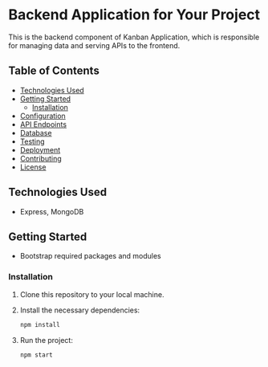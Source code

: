 # Backend Application for Your Project

This is the backend component of Kanban Application, which is responsible for managing data and serving APIs to the frontend.

## Table of Contents

- [Technologies Used](#technologies-used)
- [Getting Started](#getting-started)
  - [Installation](#installation)
- [Configuration](#configuration)
- [API Endpoints](#api-endpoints)
- [Database](#database)
- [Testing](#testing)
- [Deployment](#deployment)
- [Contributing](#contributing)
- [License](#license)

## Technologies Used

- Express, MongoDB

## Getting Started

- Bootstrap required packages and modules

### Installation

1. Clone this repository to your local machine.
2. Install the necessary dependencies:

   ```bash
   npm install
   
3. Run the project:

   ```bash
   npm start
